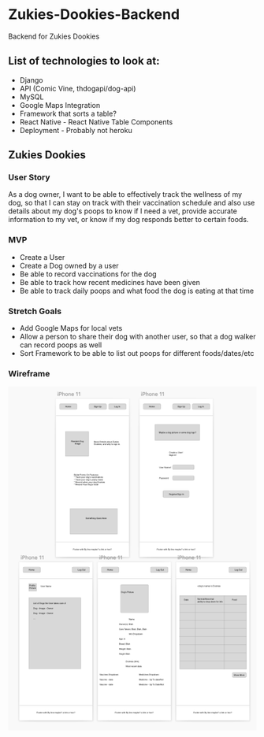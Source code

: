 # Zukies-Dookies-Backend

Backend for Zukies Dookies

## List of technologies to look at:

- Django
- API (Comic Vine, thdogapi/dog-api)
- MySQL
- Google Maps Integration
- Framework that sorts a table?
- React Native - React Native Table Components
- Deployment - Probably not heroku

## Zukies Dookies

### User Story

As a dog owner, I want to be able to effectively track the wellness of my dog, so that I can stay on track with their vaccination schedule and also use details about my dog's poops to know if I need a vet, provide accurate information to my vet, or know if my dog responds better to certain foods.

### MVP

- Create a User
- Create a Dog owned by a user
- Be able to record vaccinations for the dog
- Be able to track how recent medicines have been given
- Be able to track daily poops and what food the dog is eating at that time

### Stretch Goals

- Add Google Maps for local vets
- Allow a person to share their dog with another user, so that a dog walker can record poops as well
- Sort Framework to be able to list out poops for different foods/dates/etc

### Wireframe

![Zookies Dookies Wireframe](https://github.com/kmdunn5/Kens-Portfolio-Site/blob/main/images/Zookies%20Dookies.png)
